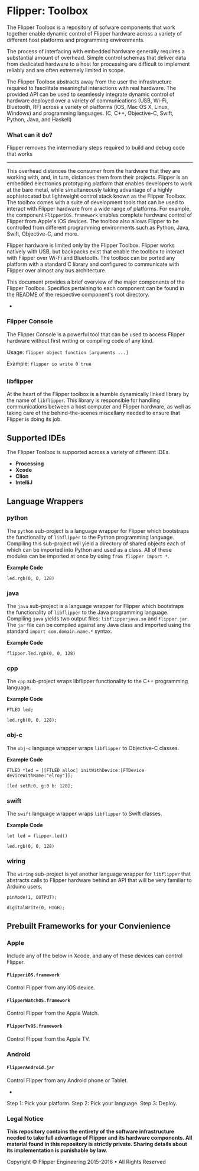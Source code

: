 # Flipper: Toolbox

The Flipper Toolbox is a repository of sofware components that work together enable dynamic control of Flipper hardware across a variety of different host platforms and programming environments.

The process of interfacing with embedded hardware generally requires a substantial amount of overhead. Simple control schemas that deliver data from dedicated hardware to a host for processing are difficult to implement reliably and are often extremely limited in scope.

The Flipper Toolbox abstracts away from the user the infrastructure required to fascilitate meaningful interactions with real hardware. The provided API can be used to seamlessly integrate dynamic control of hardware deployed over a variety of communications (USB, Wi-Fi, Bluetooth, RF) across a variety of platforms (iOS, Mac OS X, Linux, Windows) and programming languages. (C, C++, Objective-C, Swift, Python, Java, and Haskell)

### What can it do?

Flipper removes the intermediary steps required to build and debug code that works 


----------------

This overhead distances the consumer from the hardware that they are working with, and, in turn, distances them from their projects. Flipper is an embedded electronics prototyping platform that enables developers to work at the bare metal, while simultaneously taking advantage of a highly sophistocated but lightweight control stack known as the Flipper Toolbox. The toolbox comes with a suite of development tools that can be used to interact with Flipper hardware from a wide range of platforms. For example, the component `FlipperiOS.framework` enables complete hardware control of Flipper from Apple's iOS devices. The toolbox also allows Flipper to be controlled from different programming environments such as Python, Java, Swift, Objective-C, and more.

Flipper hardware is limited only by the Flipper Toolbox. Flipper works natively with USB, but backpacks exist that enable the toolbox to interact with Flipper over Wi-Fi and Bluetooth. The toolbox can be ported any platform with a standard C library and configured to communicate with Flipper over almost any bus architecture.

This document provides a brief overview of the major components of the Flipper Toolbox. Specifics pertaining to each component can be found in the README of the respective component's root directory.

-

### Flipper Console

The Flipper Console is a powerful tool that can be used to access Flipper hardware without first writing or compiling code of any kind.

Usage: `flipper object function [arguments ...]`

Example: `flipper io write 0 true`

## 

### libflipper

At the heart of the Flipper toolbox is a humble dynamically linked library by the name of `libflipper`. This library is responsible for handling communications between a host computer and Flipper hardware, as well as taking care of the behind-the-scenes miscellany needed to ensure that Flipper is doing its job.

## Supported IDEs

The Flipper Toolbox is supported across a variety of different IDEs.

- **Processing**
- **Xcode**
- **Clion**
- **IntelliJ**

## Language Wrappers

### python

The `python` sub-project is a language wrapper for Flipper which bootstraps the functionality of `libflipper` to the Python programming language. Compiling this sub-project will yield a directory of shared objects each of which can be imported into Python and used as a class. All of these modules can be imported at once by using `from flipper import *`.

**Example Code**

`led.rgb(0, 0, 128)`

### java

The `java` sub-project is a language wrapper for Flipper which bootstraps the functionality of `libflipper` to the Java programming language. Compiling `java` yields two output files: `libflipperjava.so` and `flipper.jar`. The `jar` file can be compiled against any Java class and imported using the standard `import com.domain.name.*` syntax.

**Example Code**

`flipper.led.rgb(0, 0, 128)`

### cpp

The `cpp` sub-project wraps libflipper functionality to the C++ programming language.

**Example Code**

```
FTLED led;

led.rgb(0, 0, 128);
```

### obj-c

The `obj-c` language wrapper wraps `libflipper` to Objective-C classes.

**Example Code**

```
FTLED *led = [[FTLED alloc] initWithDevice:[FTDevice deviceWithName:"elroy"]];

[led setR:0, g:0 b: 128];
```

### swift

The `swift` language wrapper wraps `libflipper` to Swift classes.

**Example Code**

```
let led = flipper.led()

led.rgb(0, 0, 128)
```

### wiring

The `wiring` sub-project is yet another language wrapper for `libflipper` that abstracts calls to Flipper hardware behind an API that will be very familiar to Arduino users.

```
pinMode(1, OUTPUT);

digitalWrite(0, HIGH);
```

## Prebuilt Frameworks for your Convienience

### Apple

Include any of the below in Xcode, and any of these devices can control Flipper.

#### `FlipperiOS.framework`

Control Flipper from any iOS device.

#### `FlipperWatchOS.framework`

Control Flipper from the Apple Watch.

#### `FlipperTvOS.framework`

Control Flipper from the Apple TV.

### Android

#### `FlipperAndroid.jar`

Control Flipper from any Android phone or Tablet.

-

Step 1: Pick your platform.
Step 2: Pick your language.
Step 3: Deploy.

### Legal Notice

**This repository contains the entirety of the software infrastructure needed to take full advantage of Flipper and its hardware components. All material found in this repository is strictly private. Sharing details about its implementation is punishable by law.**

Copyright © Flipper Engineering 2015-2016 • All Rights Reserved